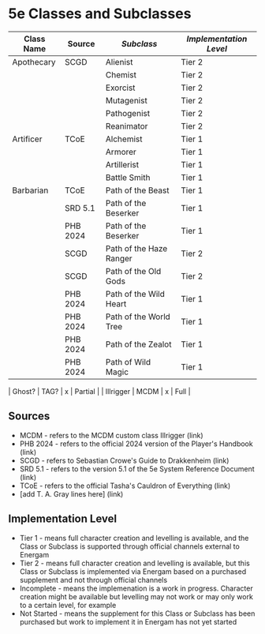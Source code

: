 # 5e Classes and Subclasses #

| **Class Name** | **Source**    | *Subclass* | *Implementation Level* |
|------------|-----------|----------|----------------------|
| Apothecary | SCGD      | Alienist | Tier 2  |
|            |           | Chemist  | Tier 2  |
|            |           | Exorcist | Tier 2  |
|            |           | Mutagenist| Tier 2 |     
|            |           | Pathogenist | Tier 2 |
|            |           | Reanimator | Tier 2 |
| Artificer  | TCoE      | Alchemist | Tier 1 |
|            |           | Armorer | Tier 1 |
|            |           | Artillerist | Tier 1 |
|            |           | Battle Smith | Tier 1 |
| Barbarian  | TCoE      | Path of the Beast | Tier 1 |
|            | SRD 5.1   | Path of the Beserker | Tier 1 |
|            | PHB 2024  | Path of the Beserker | Tier 1 |
|            | SCGD      | Path of the Haze Ranger | Tier 2 |
|            | SCGD      | Path of the Old Gods | Tier 2 |
|            | PHB 2024  | Path of the Wild Heart | Tier 1 | 
|            | PHB 2024  | Path of the World Tree | Tier 1 |
|            | PHB 2024  | Path of the Zealot | Tier 1 |
|            | PHB 2024  | Path of Wild Magic | Tier 1 |

| Ghost?     | TAG?      | x        | Partial              | 
| Illrigger  | MCDM      | x        | Full                 |


## Sources ##
- MCDM - refers to the MCDM custom class Illrigger (link)
- PHB 2024 - refers to the official 2024 version of the Player's Handbook (link)
- SCGD - refers to Sebastian Crowe's Guide to Drakkenheim (link)
- SRD 5.1 - refers to the version 5.1 of the 5e System Reference Document (link)
- TCoE - refers to the official Tasha's Cauldron of Everything (link)
- [add T. A. Gray lines here]  (link)

## Implementation Level ##
- Tier 1 - means full character creation and levelling is available, and the Class or Subclass is supported through official channels external to Energam
- Tier 2 - means full character creation and levelling is available, but this Class or Subclass is implemented via Energam based on a purchased supplement and not through official channels
- Incomplete - means the implemenation is a work in progress. Character creation might be available but levelling may not work or may only work to a certain level, for example
- Not Started - means the supplement for this Class or Subclass has been purchased but work to implement it in Energam has not yet started

